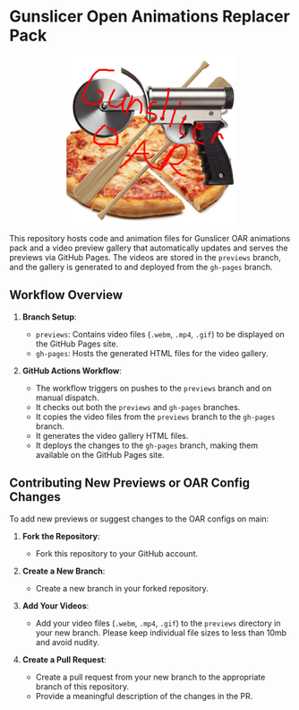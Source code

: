 # Gunslicer Open Animations Replacer Pack
<p align="center">
<img src="img/gunsliceroar.jpg" alt="GS_OAR" width="300">
</p>

This repository hosts code and animation files for Gunslicer OAR animations pack and a video preview gallery that automatically updates and serves the previews via GitHub Pages. The videos are stored in the `previews` branch, and the gallery is generated to and deployed from the `gh-pages` branch.

## Workflow Overview

1. **Branch Setup**:
    - `previews`: Contains video files (`.webm`, `.mp4`, `.gif`) to be displayed on the GitHub Pages site.
    - `gh-pages`: Hosts the generated HTML files for the video gallery.

2. **GitHub Actions Workflow**:
    - The workflow triggers on pushes to the `previews` branch and on manual dispatch.
    - It checks out both the `previews` and `gh-pages` branches.
    - It copies the video files from the `previews` branch to the `gh-pages` branch.
    - It generates the video gallery HTML files.
    - It deploys the changes to the `gh-pages` branch, making them available on the GitHub Pages site.

## Contributing New Previews or OAR Config Changes

To add new previews or suggest changes to the OAR configs on main:

1. **Fork the Repository**:
    - Fork this repository to your GitHub account.

2. **Create a New Branch**:
    - Create a new branch in your forked repository.

3. **Add Your Videos**:
    - Add your video files (`.webm`, `.mp4`, `.gif`) to the `previews` directory in your new branch. Please keep individual file sizes to less than 10mb and avoid nudity.

4. **Create a Pull Request**:
    - Create a pull request from your new branch to the appropriate branch of this repository.
    - Provide a meaningful description of the changes in the PR.
